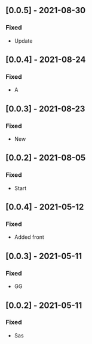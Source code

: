## [0.0.5] - 2021-08-30

### Fixed
-    Update

## [0.0.4] - 2021-08-24

### Fixed
-    A

## [0.0.3] - 2021-08-23

### Fixed
-    New

## [0.0.2] - 2021-08-05

### Fixed
-    Start

## [0.0.4] - 2021-05-12

### Fixed
-    Added front

## [0.0.3] - 2021-05-11

### Fixed
-    GG

## [0.0.2] - 2021-05-11

### Fixed
-    Sas

